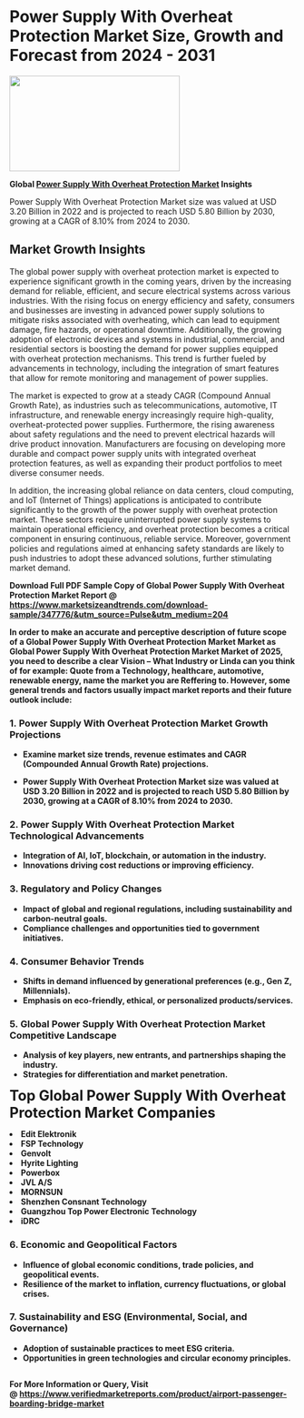<H1>Power Supply With Overheat Protection Market Size, Growth and Forecast from 2024 - 2031</H1><img class="aligncenter size-medium wp-image-584254" src="https://thirdeyenews.in/wp-content/uploads/2024/09/Global-Market-Research-300x168.jpeg" alt="" width="300" height="168" /><p><strong>Global&nbsp;<a href="https://www.marketsizeandtrends.com/download-sample/347776/&amp;utm_source=Pulse&amp;utm_medium=204">Power Supply With Overheat Protection Market</a> Insights</strong></p><p>Power Supply With Overheat Protection Market size was valued at USD 3.20 Billion in 2022 and is projected to reach USD 5.80 Billion by 2030, growing at a CAGR of 8.10% from 2024 to 2030.</p><p><h2>Market Growth Insights</h2> <p>The global power supply with overheat protection market is expected to experience significant growth in the coming years, driven by the increasing demand for reliable, efficient, and secure electrical systems across various industries. With the rising focus on energy efficiency and safety, consumers and businesses are investing in advanced power supply solutions to mitigate risks associated with overheating, which can lead to equipment damage, fire hazards, or operational downtime. Additionally, the growing adoption of electronic devices and systems in industrial, commercial, and residential sectors is boosting the demand for power supplies equipped with overheat protection mechanisms. This trend is further fueled by advancements in technology, including the integration of smart features that allow for remote monitoring and management of power supplies.</p> <p><strong></strong></p> <p>The market is expected to grow at a steady CAGR (Compound Annual Growth Rate), as industries such as telecommunications, automotive, IT infrastructure, and renewable energy increasingly require high-quality, overheat-protected power supplies. Furthermore, the rising awareness about safety regulations and the need to prevent electrical hazards will drive product innovation. Manufacturers are focusing on developing more durable and compact power supply units with integrated overheat protection features, as well as expanding their product portfolios to meet diverse consumer needs.</p> <p>In addition, the increasing global reliance on data centers, cloud computing, and IoT (Internet of Things) applications is anticipated to contribute significantly to the growth of the power supply with overheat protection market. These sectors require uninterrupted power supply systems to maintain operational efficiency, and overheat protection becomes a critical component in ensuring continuous, reliable service. Moreover, government policies and regulations aimed at enhancing safety standards are likely to push industries to adopt these advanced solutions, further stimulating market demand.</p> <p><strong></p><p><span class=""><strong>Download Full PDF Sample Copy of Global Power Supply With Overheat Protection Market Report</strong> @ <a href="https://www.marketsizeandtrends.com/download-sample/347776/&amp;utm_source=Pulse&amp;utm_medium=204" target="_blank">https://www.marketsizeandtrends.com/download-sample/347776/&amp;utm_source=Pulse&amp;utm_medium=204</a></span></p><p>In order to make an accurate and perceptive description of future scope of a Global&nbsp;Power Supply With Overheat Protection Market Market as Global&nbsp;Power Supply With Overheat Protection Market Market of 2025, you need to describe a clear Vision &ndash; What Industry or Linda can you think of for example: Quote from a Technology, healthcare, automotive, renewable energy, name the market you are Reffering to. However, some general trends and factors usually impact market reports and their future outlook include:</p><h3>1.&nbsp;<strong>Power Supply With Overheat Protection Market Growth Projections</strong></h3><ul><li>Examine market size trends, revenue estimates and CAGR (Compounded Annual Growth Rate) projections.</li><li><p>Power Supply With Overheat Protection Market size was valued at USD 3.20 Billion in 2022 and is projected to reach USD 5.80 Billion by 2030, growing at a CAGR of 8.10% from 2024 to 2030.</p></li></ul><h3>2.&nbsp;<strong>Power Supply With Overheat Protection Market Technological Advancements</strong></h3><ul><li>Integration of AI, IoT, blockchain, or automation in the industry.</li><li>Innovations driving cost reductions or improving efficiency.</li></ul><h3>3.&nbsp;<strong>Regulatory and Policy Changes</strong></h3><ul><li>Impact of global and regional regulations, including sustainability and carbon-neutral goals.</li><li>Compliance challenges and opportunities tied to government initiatives.</li></ul><h3>4.&nbsp;<strong>Consumer Behavior Trends</strong></h3><ul><li>Shifts in demand influenced by generational preferences (e.g., Gen Z, Millennials).</li><li>Emphasis on eco-friendly, ethical, or personalized products/services.</li></ul><h3>5.&nbsp;<strong>Global Power Supply With Overheat Protection Market Competitive Landscape</strong></h3><ul><li>Analysis of key players, new entrants, and partnerships shaping the industry.</li><li>Strategies for differentiation and market penetration.</li></ul><p data-pm-slice="1 1 []"><span style="color: inherit; font-family: inherit; font-size: 25px;">Top Global Power Supply With Overheat Protection Market Companies</span></p><div class="" data-test-id=""><p><li>Edit Elektronik</li><li> FSP Technology</li><li> Genvolt</li><li> Hyrite Lighting</li><li> Powerbox</li><li> JVL A/S</li><li> MORNSUN</li><li> Shenzhen Consnant Technology</li><li> Guangzhou Top Power Electronic Technology</li><li> iDRC</li></p></div><h3>6.&nbsp;<strong>Economic and Geopolitical Factors</strong></h3><ul><li>Influence of global economic conditions, trade policies, and geopolitical events.</li><li>Resilience of the market to inflation, currency fluctuations, or global crises.</li></ul><h3>7.&nbsp;<strong>Sustainability and ESG (Environmental, Social, and Governance)</strong></h3><ul><li>Adoption of sustainable practices to meet ESG criteria.</li><li>Opportunities in green technologies and circular economy principles.</li></ul><h2><strong style="font-size: 14px;">For More Information or Query, Visit @&nbsp;</strong><a style="background-color: #ffffff; font-size: 14px;" href="https://www.marketsizeandtrends.com/report/power-supply-with-overheat-protection-market/" target="_blank">https://www.verifiedmarketreports.com/product/airport-passenger-boarding-bridge-market</a></h2>
